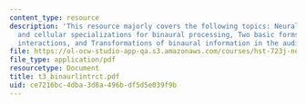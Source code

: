 ```yaml
---
content_type: resource
description: 'This resource majorly covers the following topics: Neural circuitry
  and cellular specializations for binaural processing, Two basic forms of binaural
  interactions, and Transformations of binaural information in the auditory pathway.'
file: https://ol-ocw-studio-app-qa.s3.amazonaws.com/courses/hst-723j-neural-coding-and-perception-of-sound-spring-2005/ce7216bc4dba3d8a496bdf5d5e039f9b_t3_binaurlintrct.pdf
file_type: application/pdf
resourcetype: Document
title: t3_binaurlintrct.pdf
uid: ce7216bc-4dba-3d8a-496b-df5d5e039f9b
---
```


